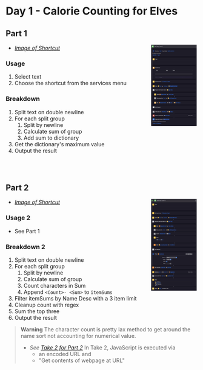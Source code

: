 <!-- markdownlint-disable MD033 -->
# Day 1 - Calorie Counting for Elves

## Part 1

- *[Image of Shortcut][p1]* [<img src="./part1.png?raw=true?v_DATE" width=25% align=right alt="A screenshot of the macOS Shortcut App, showing the steps described below in the breakdown section.">][p1]

[p1]: ./part1.png

### Usage

1. Select text
2. Choose the shortcut from the services menu

### Breakdown

1. Split text on double newline
2. For each split group
   1. Split by newline
   2. Calculate sum of group
   3. Add sum to dictionary
3. Get the dictionary's maximum value
4. Output the result

<br><br>

## Part 2

- *[Image of Shortcut][p2]* [<img src="./part2.png?raw=true?v_DATE" width=25% align=right alt="A screenshot of the macOS Shortcut App, showing a breakdown of the described steps.">][p2]

[p2]: ./part2.png

### Usage 2

- See Part 1

### Breakdown 2

1. Split text on double newline
2. For each split group
   1. Split by newline
   2. Calculate sum of group
   3. Count characters in Sum
   4. Append `<Count>- <Sum>` to `itemSums`
3. Filter itemSums by Name Desc with a 3 item limit
4. Cleanup count with regex
5. Sum the top three
6. Output the result

> **Warning**
> The character count is pretty lax method to get around the name sort not accounting for numerical value.
>
>- *See [Take 2 for Part 2](part2Take2.png)*
> In Take 2, JavaScript is executed via
>   + an encoded URL and
>   + "Get contents of webpage at URL"
